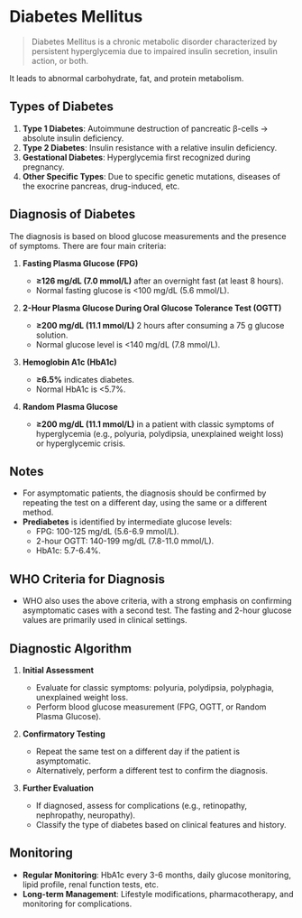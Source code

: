 # Diabetes Mellitus

> Diabetes Mellitus is a chronic metabolic disorder characterized by persistent hyperglycemia due to impaired insulin secretion, insulin action, or both.

It leads to abnormal carbohydrate, fat, and protein metabolism.

## Types of Diabetes

1. **Type 1 Diabetes**: Autoimmune destruction of pancreatic β-cells → absolute insulin deficiency.
2. **Type 2 Diabetes**: Insulin resistance with a relative insulin deficiency.
3. **Gestational Diabetes**: Hyperglycemia first recognized during pregnancy.
4. **Other Specific Types**: Due to specific genetic mutations, diseases of the exocrine pancreas, drug-induced, etc.

## Diagnosis of Diabetes

The diagnosis is based on blood glucose measurements and the presence of symptoms. There are four main criteria:

1. **Fasting Plasma Glucose (FPG)**

   - **≥126 mg/dL (7.0 mmol/L)** after an overnight fast (at least 8 hours).
   - Normal fasting glucose is <100 mg/dL (5.6 mmol/L).

2. **2-Hour Plasma Glucose During Oral Glucose Tolerance Test (OGTT)**

   - **≥200 mg/dL (11.1 mmol/L)** 2 hours after consuming a 75 g glucose solution.
   - Normal glucose level is <140 mg/dL (7.8 mmol/L).

3. **Hemoglobin A1c (HbA1c)**

   - **≥6.5%** indicates diabetes.
   - Normal HbA1c is <5.7%.

4. **Random Plasma Glucose**
   - **≥200 mg/dL (11.1 mmol/L)** in a patient with classic symptoms of hyperglycemia (e.g., polyuria, polydipsia, unexplained weight loss) or hyperglycemic crisis.

## Notes

- For asymptomatic patients, the diagnosis should be confirmed by repeating the test on a different day, using the same or a different method.
- **Prediabetes** is identified by intermediate glucose levels:
  - FPG: 100-125 mg/dL (5.6-6.9 mmol/L).
  - 2-hour OGTT: 140-199 mg/dL (7.8-11.0 mmol/L).
  - HbA1c: 5.7-6.4%.

## WHO Criteria for Diagnosis

- WHO also uses the above criteria, with a strong emphasis on confirming asymptomatic cases with a second test. The fasting and 2-hour glucose values are primarily used in clinical settings.

## Diagnostic Algorithm

1. **Initial Assessment**

   - Evaluate for classic symptoms: polyuria, polydipsia, polyphagia, unexplained weight loss.
   - Perform blood glucose measurement (FPG, OGTT, or Random Plasma Glucose).

2. **Confirmatory Testing**

   - Repeat the same test on a different day if the patient is asymptomatic.
   - Alternatively, perform a different test to confirm the diagnosis.

3. **Further Evaluation**
   - If diagnosed, assess for complications (e.g., retinopathy, nephropathy, neuropathy).
   - Classify the type of diabetes based on clinical features and history.

## Monitoring

- **Regular Monitoring**: HbA1c every 3-6 months, daily glucose monitoring, lipid profile, renal function tests, etc.
- **Long-term Management**: Lifestyle modifications, pharmacotherapy, and monitoring for complications.
